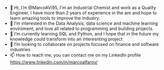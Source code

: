 - 👋 Hi, I’m @MarcoAVi95, I'm an Industrial Chemist and work as a Quality Engineer, I have more than 2 years of experience in the are and hope to learn amazing tools to improve the industry.
- 👀 I’m interested in the Data Analysis, data science and machine learning enviroment, and love all related to programming and building projects.
- 🌱 I’m currently learning SQL and Python, and I hope that in the future my knowledge could transform into an interesnting project
- 💞️ I’m looking to collaborate on projects focused on finance and software industries
- 📫 How to reach me, you can contact me on my LinkedIn profile https://www.linkedin.com/in/marcoalfarov/

<!---
MarcoAVi95/MarcoAVi95 is a ✨ special ✨ repository because its `README.md` (this file) appears on your GitHub profile.
You can click the Preview link to take a look at your changes.
--->
